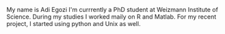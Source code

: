 My name is Adi Egozi
I'm currrently a PhD student at Weizmann Institute of Science.
During my studies I worked maily on R and Matlab. 
For my recent project, I started using python and Unix as well.

